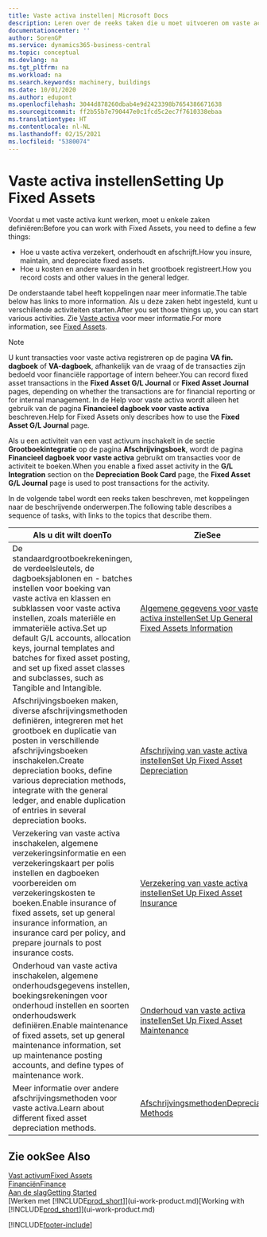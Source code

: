 ```yaml
---
title: Vaste activa instellen| Microsoft Docs
description: Leren over de reeks taken die u moet uitvoeren om vaste activa in te stellen, zoals machines of gebouwen.
documentationcenter: ''
author: SorenGP
ms.service: dynamics365-business-central
ms.topic: conceptual
ms.devlang: na
ms.tgt_pltfrm: na
ms.workload: na
ms.search.keywords: machinery, buildings
ms.date: 10/01/2020
ms.author: edupont
ms.openlocfilehash: 3044d878260dbab4e9d2423398b7654386671638
ms.sourcegitcommit: ff2b55b7e790447e0c1fcd5c2ec7f7610338ebaa
ms.translationtype: HT
ms.contentlocale: nl-NL
ms.lasthandoff: 02/15/2021
ms.locfileid: "5380074"
---
```

# <a name="setting-up-fixed-assets"></a><span data-ttu-id="faaad-103">Vaste activa instellen</span><span class="sxs-lookup"><span data-stu-id="faaad-103">Setting Up Fixed Assets</span></span>
<span data-ttu-id="faaad-104">Voordat u met vaste activa kunt werken, moet u enkele zaken definiëren:</span><span class="sxs-lookup"><span data-stu-id="faaad-104">Before you can work with Fixed Assets, you need to define a few things:</span></span>  

* <span data-ttu-id="faaad-105">Hoe u vaste activa verzekert, onderhoudt en afschrijft.</span><span class="sxs-lookup"><span data-stu-id="faaad-105">How you insure, maintain, and depreciate fixed assets.</span></span>  
* <span data-ttu-id="faaad-106">Hoe u kosten en andere waarden in het grootboek registreert.</span><span class="sxs-lookup"><span data-stu-id="faaad-106">How you record costs and other values in the general ledger.</span></span>  

<span data-ttu-id="faaad-107">De onderstaande tabel heeft koppelingen naar meer informatie.</span><span class="sxs-lookup"><span data-stu-id="faaad-107">The table below has links to more information.</span></span> <span data-ttu-id="faaad-108">Als u deze zaken hebt ingesteld, kunt u verschillende activiteiten starten.</span><span class="sxs-lookup"><span data-stu-id="faaad-108">After you set those things up, you can start various activities.</span></span> <span data-ttu-id="faaad-109">Zie [Vaste activa](fa-manage.md) voor meer informatie.</span><span class="sxs-lookup"><span data-stu-id="faaad-109">For more information, see [Fixed Assets](fa-manage.md).</span></span>  

> [!NOTE]  
>   <span data-ttu-id="faaad-110">U kunt transacties voor vaste activa registreren op de pagina **VA fin. dagboek** of **VA-dagboek**, afhankelijk van de vraag of de transacties zijn bedoeld voor financiële rapportage of intern beheer.</span><span class="sxs-lookup"><span data-stu-id="faaad-110">You can record fixed asset transactions in the **Fixed Asset G/L Journal** or **Fixed Asset Journal** pages, depending on whether the transactions are for financial reporting or for internal management.</span></span> <span data-ttu-id="faaad-111">In de Help voor vaste activa wordt alleen het gebruik van de pagina **Financieel dagboek voor vaste activa** beschreven.</span><span class="sxs-lookup"><span data-stu-id="faaad-111">Help for Fixed Assets only describes how to use the **Fixed Asset G/L Journal** page.</span></span>  

<span data-ttu-id="faaad-112">Als u een activiteit van een vast activum inschakelt in de sectie **Grootboekintegratie** op de pagina **Afschrijvingsboek**, wordt de pagina **Financieel dagboek voor vaste activa** gebruikt om transacties voor de activiteit te boeken.</span><span class="sxs-lookup"><span data-stu-id="faaad-112">When you enable a fixed asset activity in the **G/L Integration** section on the **Depreciation Book Card** page, the **Fixed Asset G/L Journal** page is used to post transactions for the activity.</span></span>

<span data-ttu-id="faaad-113">In de volgende tabel wordt een reeks taken beschreven, met koppelingen naar de beschrijvende onderwerpen.</span><span class="sxs-lookup"><span data-stu-id="faaad-113">The following table describes a sequence of tasks, with links to the topics that describe them.</span></span>  

| <span data-ttu-id="faaad-114">Als u dit wilt doen</span><span class="sxs-lookup"><span data-stu-id="faaad-114">To</span></span> | <span data-ttu-id="faaad-115">Zie</span><span class="sxs-lookup"><span data-stu-id="faaad-115">See</span></span> |
| --- | --- |
| <span data-ttu-id="faaad-116">De standaardgrootboekrekeningen, de verdeelsleutels, de dagboeksjablonen en - batches instellen voor boeking van vaste activa en klassen en subklassen voor vaste activa instellen, zoals materiële en immateriële activa.</span><span class="sxs-lookup"><span data-stu-id="faaad-116">Set up default G/L accounts, allocation keys, journal templates and batches for fixed asset posting, and set up fixed asset classes and subclasses, such as Tangible and Intangible.</span></span> |[<span data-ttu-id="faaad-117">Algemene gegevens voor vaste activa instellen</span><span class="sxs-lookup"><span data-stu-id="faaad-117">Set Up General Fixed Assets Information</span></span>](fa-how-setup-general.md) |
| <span data-ttu-id="faaad-118">Afschrijvingsboeken maken, diverse afschrijvingsmethoden definiëren, integreren met het grootboek en duplicatie van posten in verschillende afschrijvingsboeken inschakelen.</span><span class="sxs-lookup"><span data-stu-id="faaad-118">Create depreciation books, define various depreciation methods, integrate with the general ledger, and enable duplication of entries in several depreciation books.</span></span> |[<span data-ttu-id="faaad-119">Afschrijving van vaste activa instellen</span><span class="sxs-lookup"><span data-stu-id="faaad-119">Set Up Fixed Asset Depreciation</span></span>](fa-how-setup-depreciation.md) |
| <span data-ttu-id="faaad-120">Verzekering van vaste activa inschakelen, algemene verzekeringsinformatie en een verzekeringskaart per polis instellen en dagboeken voorbereiden om verzekeringskosten te boeken.</span><span class="sxs-lookup"><span data-stu-id="faaad-120">Enable insurance of fixed assets, set up general insurance information, an insurance card per policy, and prepare journals to post insurance costs.</span></span> |[<span data-ttu-id="faaad-121">Verzekering van vaste activa instellen</span><span class="sxs-lookup"><span data-stu-id="faaad-121">Set Up Fixed Asset Insurance</span></span>](fa-how-setup-insurance.md) |
| <span data-ttu-id="faaad-122">Onderhoud van vaste activa inschakelen, algemene onderhoudsgegevens instellen, boekingsrekeningen voor onderhoud instellen en soorten onderhoudswerk definiëren.</span><span class="sxs-lookup"><span data-stu-id="faaad-122">Enable maintenance of fixed assets, set up general maintenance information, set up maintenance posting accounts, and define types of maintenance work.</span></span> |[<span data-ttu-id="faaad-123">Onderhoud van vaste activa instellen</span><span class="sxs-lookup"><span data-stu-id="faaad-123">Set Up Fixed Asset Maintenance</span></span>](fa-how-setup-maintenance.md) |
| <span data-ttu-id="faaad-124">Meer informatie over andere afschrijvingsmethoden voor vaste activa.</span><span class="sxs-lookup"><span data-stu-id="faaad-124">Learn about different fixed asset depreciation methods.</span></span> |[<span data-ttu-id="faaad-125">Afschrijvingsmethoden</span><span class="sxs-lookup"><span data-stu-id="faaad-125">Depreciation Methods</span></span>](fa-depreciation-methods.md) |

## <a name="see-also"></a><span data-ttu-id="faaad-126">Zie ook</span><span class="sxs-lookup"><span data-stu-id="faaad-126">See Also</span></span>
[<span data-ttu-id="faaad-127">Vast activum</span><span class="sxs-lookup"><span data-stu-id="faaad-127">Fixed Assets</span></span>](fa-manage.md)  
[<span data-ttu-id="faaad-128">Financiën</span><span class="sxs-lookup"><span data-stu-id="faaad-128">Finance</span></span>](finance.md)  
[<span data-ttu-id="faaad-129">Aan de slag</span><span class="sxs-lookup"><span data-stu-id="faaad-129">Getting Started</span></span>](product-get-started.md)  
<span data-ttu-id="faaad-130">[Werken met [!INCLUDE[prod_short](includes/prod_short.md)]](ui-work-product.md)</span><span class="sxs-lookup"><span data-stu-id="faaad-130">[Working with [!INCLUDE[prod_short](includes/prod_short.md)]](ui-work-product.md)</span></span>


[!INCLUDE[footer-include](includes/footer-banner.md)]